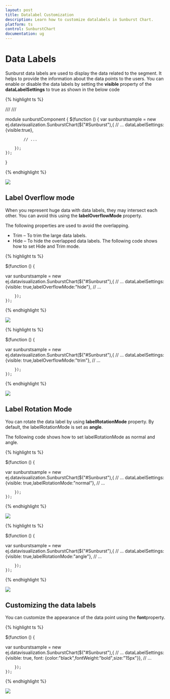 ```yaml
---
layout: post
title: Datalabel Customization
description: Learn how to customize datalabels in Sunburst Chart.
platform: ts
control: SunburstChart
documentation: ug
---
```


# Data Labels 

Sunburst data labels are used to display the data related to the segment. It helps to provide the information about the data points to the users.
You can enable or disable the data labels by setting the **visible** property of the **dataLabelSettings** to true as shown in the below code

{% highlight ts %}

/// <reference path="tsfiles/jquery.d.ts" />
/// <reference path="tsfiles/ej.web.all.d.ts" />

module  sunburstComponent {
    $(function () {
        var sunburstsample = new ej.datavisualization.SunburstChart($("#Sunburst"),{
            // ...
         dataLabelSettings:{visible:true},	

            // ...

        });
    });
}

 {% endhighlight %}

![](DataLabel_images/DataLabel_img1.png)

## Label Overflow mode

When you represent huge data with data labels, they may intersect each other. You can avoid this using the **labelOverflowMode** property.

The following properties are used to avoid the overlapping.
*	Trim – To trim the large data labels.
*	Hide – To hide the overlapped data labels.
The following code shows how to set Hide and Trim mode.

{% highlight ts %}

 $(function () {
   
var sunburstsample = new ej.datavisualization.SunburstChart($("#Sunburst"),{
            // ...
	dataLabelSettings: {visible: true,labelOverflowMode:"hide"},
            // ...

        });
    });

 {% endhighlight %}

![](DataLabel_images/DataLabel_img2.png) 

{% highlight ts %}


 $(function () {

var sunburstsample = new ej.datavisualization.SunburstChart($("#Sunburst"),{
            // ...
	dataLabelSettings: {visible: true,labelOverflowMode:"trim"},
            // ...

        });
    });

 {% endhighlight %}

![](DataLabel_images/DataLabel_img3.png)

## Label Rotation Mode
You can rotate the data label by using **labelRotationMode** property. By default, the labelRotationMode is set as **angle**. 

The following code shows how to set labelRotationMode as normal and angle.

{% highlight ts %}

 $(function () {

var sunburstsample = new ej.datavisualization.SunburstChart($("#Sunburst"),{
            // ...
	dataLabelSettings: {visible: true,labelRotationMode:"normal"},
            // ...

        });
    });


 {% endhighlight %}

![](DataLabel_images/DataLabel_img4.png)

{% highlight ts %}

 $(function () {

var sunburstsample = new ej.datavisualization.SunburstChart($("#Sunburst"),{
            // ...
	          dataLabelSettings: {visible: true,labelRotationMode:"angle"},
            // ...

        });
    });

{% endhighlight %}

![](DataLabel_images/DataLabel_img5.png)
 
## Customizing the data labels
You can customize the appearance of the data point using the **font**property.


{% highlight ts %}

$(function () {

var sunburstsample = new ej.datavisualization.SunburstChart($("#Sunburst"),{
            // ...
	dataLabelSettings: {visible: true, font: {color:"black",fontWeight:"bold",size:"15px"}},
            // ...

        });
    });

{% endhighlight %}

![](DataLabel_images/DataLabel_img6.png)

